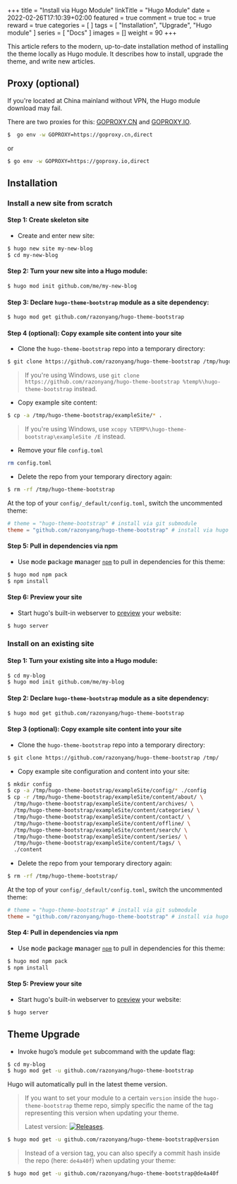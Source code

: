 +++
title = "Install via Hugo Module"
linkTitle = "Hugo Module"
date = 2022-02-26T17:10:39+02:00
featured = true
comment = true
toc = true
reward = true
categories = [
]
tags = [
  "Installation",
  "Upgrade",
  "Hugo module"
]
series = [
  "Docs"
]
images = []
weight = 90
+++

This article refers to the modern, up-to-date installation method of installing the theme locally as Hugo module.
It describes how to install, upgrade the theme, and write new articles.

## Proxy (optional)

If you're located at China mainland without VPN, the Hugo module download may fail.

There are two proxies for this: [GOPROXY.CN](https://goproxy.cn) and [GOPROXY.IO](https://goproxy.io).

```bash
$  go env -w GOPROXY=https://goproxy.cn,direct
```

or

```bash
$ go env -w GOPROXY=https://goproxy.io,direct
```

## Installation

### Install a new site from scratch

#### Step 1: Create skeleton site

- Create and enter new site:

```bash
$ hugo new site my-new-blog
$ cd my-new-blog
```

#### Step 2: Turn your new site into a Hugo module:

```bash
$ hugo mod init github.com/me/my-new-blog
```

#### Step 3: Declare `hugo-theme-bootstrap` module as a site dependency:

```bash
$ hugo mod get github.com/razonyang/hugo-theme-bootstrap
```

#### Step 4 (optional): Copy example site content into your site

- Clone the `hugo-theme-bootstrap` repo into a temporary directory:

```bash
$ git clone https://github.com/razonyang/hugo-theme-bootstrap /tmp/hugo-theme-bootstrap
```

> If you're using Windows, use `git clone https://github.com/razonyang/hugo-theme-bootstrap %temp%\hugo-theme-bootstrap` instead.

- Copy example site content:

```bash
$ cp -a /tmp/hugo-theme-bootstrap/exampleSite/* .
```

> If you're using Windows, use `xcopy %TEMP%\hugo-theme-bootstrap\exampleSite /E` instead.

- Remove your file `config.toml`

```bash
rm config.toml
```

- Delete the repo from your temporary directory again:

```bash
$ rm -rf /tmp/hugo-theme-bootstrap
```

At the top of your `config/_default/config.toml`, switch the uncommented theme:

```toml
# theme = "hugo-theme-bootstrap" # install via git submodule
theme = "github.com/razonyang/hugo-theme-bootstrap" # install via hugo module
```

#### Step 5: Pull in dependencies via npm

- Use **n**ode **p**ackage **m**anager [`npm`](https://nodejs.org/en/download/) to pull in dependencies for this theme:

```bash
$ hugo mod npm pack
$ npm install
```

#### Step 6: Preview your site

- Start hugo's built-in webserver to [preview](http://localhost:1313/) your website:

```bash
$ hugo server
```

### Install on an existing site

#### Step 1: Turn your existing site into a Hugo module:

```bash
$ cd my-blog
$ hugo mod init github.com/me/my-blog
```

#### Step 2: Declare `hugo-theme-bootstrap` module as a site dependency:

```bash
$ hugo mod get github.com/razonyang/hugo-theme-bootstrap
```

#### Step 3 (optional): Copy example site content into your site

- Clone the `hugo-theme-bootstrap` repo into a temporary directory:

```bash
$ git clone https://github.com/razonyang/hugo-theme-bootstrap /tmp/
```

- Copy example site configuration and content into your site:

```bash
$ mkdir config
$ cp -a /tmp/hugo-theme-bootstrap/exampleSite/config/* ./config
$ cp -r /tmp/hugo-theme-bootstrap/exampleSite/content/about/ \
  /tmp/hugo-theme-bootstrap/exampleSite/content/archives/ \
  /tmp/hugo-theme-bootstrap/exampleSite/content/categories/ \
  /tmp/hugo-theme-bootstrap/exampleSite/content/contact/ \
  /tmp/hugo-theme-bootstrap/exampleSite/content/offline/ \
  /tmp/hugo-theme-bootstrap/exampleSite/content/search/ \
  /tmp/hugo-theme-bootstrap/exampleSite/content/series/ \
  /tmp/hugo-theme-bootstrap/exampleSite/content/tags/ \
  ./content
```

- Delete the repo from your temporary directory again:

```bash
$ rm -rf /tmp/hugo-theme-bootstrap/
```

At the top of your `config/_default/config.toml`, switch the uncommented theme:

```toml
# theme = "hugo-theme-bootstrap" # install via git submodule
theme = "github.com/razonyang/hugo-theme-bootstrap" # install via hugo module
```

#### Step 4: Pull in dependencies via npm

- Use **n**ode **p**ackage **m**anager [`npm`](https://nodejs.org/en/download/) to pull in dependencies for this theme:

```bash
$ hugo mod npm pack
$ npm install
```

#### Step 5: Preview your site

- Start hugo's built-in webserver to [preview](http://localhost:1313/) your website:

```bash
$ hugo server
```

## Theme Upgrade

- Invoke hugo’s module `get` subcommand with the update flag:

```bash
$ cd my-blog
$ hugo mod get -u github.com/razonyang/hugo-theme-bootstrap
```

Hugo will automatically pull in the latest theme version.

> If you want to set your module to a certain `version` inside the `hugo-theme-bootstrap` theme repo, simply specific the name of the tag representing this version  when updating your theme.
> 
> Latest version: [![Releases](https://img.shields.io/github/release/razonyang/hugo-theme-bootstrap?style=flat-square)](https://github.com/razonyang/hugo-theme-bootstrap/releases).

```bash
$ hugo mod get -u github.com/razonyang/hugo-theme-bootstrap@version
```

> Instead of a version tag, you can also specify a commit hash inside the repo (here: `de4a40f`) when updating your theme:

```bash
$ hugo mod get -u github.com/razonyang/hugo-theme-bootstrap@de4a40f
```

